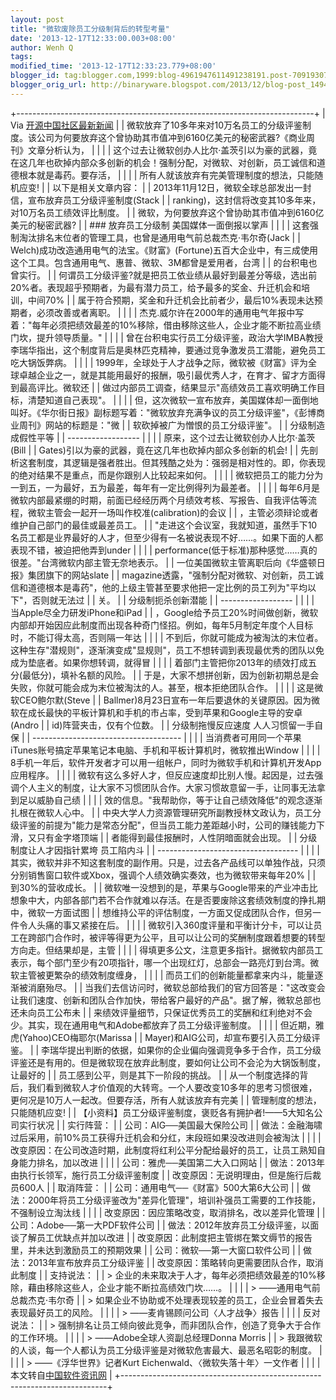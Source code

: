 ```yaml
---
layout: post
title: "微软废除员工分级制背后的转型考量"
date: '2013-12-17T12:33:00.003+08:00'
author: Wenh Q
tags:
modified_time: '2013-12-17T12:33:23.779+08:00'
blogger_id: tag:blogger.com,1999:blog-4961947611491238191.post-7091930770914078925
blogger_orig_url: http://binaryware.blogspot.com/2013/12/blog-post_1494.html
---
```

+--------------------------------------------------------------------------+
| Via [开源中国社区最新新闻](http://www.oschina.net/?from=rss)             |
| 微软放弃了10多年来对10万名员工的分级评鉴制度。该公司为何要放弃这个曾协助其市值冲到6160亿美元的秘密武器?《商业周刊》文章分析认为， |
|                                                                          |
| 这个过去让微软创办人比尔·盖茨引以为豪的武器，竟在这几年也砍掉内部众多创新的机会！强制分配，对微软、对创新，员工诚信和道德根本就是毒药。要存活， |
|                                                                          |
| 所有人就该放弃有完美管理制度的想法，只能随机应变!                       |
| 以下是相关文章内容：                                                    |
| 2013年11月12日，微软全球总部发出一封信，宣布放弃员工分级评鉴制度(Stack   |
| ranking)，这封信将改变其10多年来，对10万名员工绩效评比制度。            |
| 微软，为何要放弃这个曾协助其市值冲到6160亿美元的秘密武器?               |
| ### 放弃员工分级制 美国媒体一面倒报以掌声                                |
|                                                                          |
| 这套强制淘汰排名末位者的管理工具，也曾是通用电气前总裁杰克·韦尔奇(Jack   |
| Welch)成功改造通用电气的法宝。《财富》(Fortune)五百大企业中，有三成使用这个工具。包含通用电气、惠普、微软、3M都曾是爱用者，台湾 |
| 的台积电也曾实行。                                                      |
| 何谓员工分级评鉴?就是把员工依业绩从最好到最差分等级，选出前20%者。表现超乎预期者，为最有潜力员工，给予最多的奖金、升迁机会和培训，中间70% |
| 属于符合预期，奖金和升迁机会比前者少，最后10%表现未达预期者，必须改善或者离职。 |
|                                                                          |
| 杰克.威尔许在2000年的通用电气年报中写着："每年必须把绩效最差的10%移除，借由移除这些人，企业才能不断拉高业绩门坎，提升领导质量。" |
|                                                                          |
| 曾在台积电实行员工分级评鉴，政治大学IMBA教授李瑞华指出，这个制度背后是奥林匹克精神，要通过竞争激发员工潜能，避免员工吃大锅饭弊病。 |
|                                                                          |
| 1999年，全球处于人才战争之际，微软被《财富》评为全球卓越企业之一，就是其能用最好的报酬，吸引最优秀人才，在育才、留才方面得到最高评比。微软还 |
| 做过内部员工调查，结果显示"高绩效员工喜欢明确工作目标，清楚知道自己表现"。 |
|                                                                          |
| 但，这次微软一宣布放弃，美国媒体却一面倒地叫好。《华尔街日报》副标题写着："微软放弃充满争议的员工分级评鉴"，《彭博商业周刊》网站的标题是："微 |
| 软砍掉被广为憎恨的员工分级评鉴"。                                       |
| 分级制造成假性平等                                                       |
| ------------------                                                       |
|                                                                          |
| 原来，这个过去让微软创办人比尔·盖茨(Bill                                 |
| Gates)引以为豪的武器，竟在这几年也砍掉内部众多创新的机会!               |
| 先剖析这套制度，其逻辑是强者胜出。但其残酷之处为：强弱是相对性的。即，你表现的绝对结果不是重点，而是你跟别人比较起来如何。 |
|                                                                          |
| 微软把员工的能力分为一到五，一为最好，五为最差，每年有一定比例得列为最差者。 |
|                                                                          |
| 每年6月是微软内部最紧绷的时期，前面已经经历两个月绩效考核、写报告、自我评估等流程，微软主管会一起开一场叫作校准(calibration)的会议 |
| ，主管必须辩论或者维护自己部门的最佳或最差员工。                        |
| "走进这个会议室，我就知道，虽然手下10名员工都是业界最好的人才，但至少得有一名被说表现不好……。如果下面的人都表现不错，被迫把他弄到under |
|                                                                          |
| performance(低于标准)那种感觉……真的很差。"台湾微软内部主管无奈地表示。  |
| 一位美国微软主管离职后向《华盛顿日报》集团旗下的网站slate                |
| magazine透露，"强制分配对微软、对创新，员工诚信和道德根本是毒药"，他的上级主管甚至要求他把一定比例的员工列为"平均以下"，否则就无法过 |
| 关。                                                                    |
| 分级制扼杀创新潜能                                                       |
| ------------------                                                       |
|                                                                          |
| 当Apple尽全力研发iPhone和iPad                                            |
| ，Google给予员工20%时间做创新，微软内部却开始因应此制度而出现各种奇门怪招。例如，每年5月制定年度个人目标时，不能订得太高，否则隔一年达 |
|                                                                          |
| 不到后，你就可能成为被淘汰的末位者。这种生存"潜规则"，逐渐演变成"显规则"，员工不想转调到表现最优秀的团队以免成为垫底者。如果你想转调，就得冒 |
|                                                                          |
| 着部门主管把你2013年的绩效打成五分(最低分)，填补名额的风险。            |
| 于是，大家不想拼创新，因为创新初期总是会失败，你就可能会成为末位被淘汰的人。甚至，根本拒绝团队合作。 |
|                                                                          |
| 这是微软CEO鲍尔默(Steve                                                  |
| Ballmer)8月23日宣布一年后要退休的关键原因。因为微软在成长最快的平板计算机和手机的市占率，受到苹果和Google主导的安卓(Andro |
| id)阵营夹击，仅有个位数。                                               |
| 分级制拖慢反应速度 人人习惯留一手自保                                    |
| -------------------------------------                                    |
|                                                                          |
| 当消费者可用同一个苹果iTunes账号搞定苹果笔记本电脑、手机和平板计算机时，微软推出Window |
|                                                                          |
| 8手机一年后，软件开发者才可以用一组帐户，同时为微软手机和计算机开发App应用程序。 |
|                                                                          |
| 微软有这么多好人才，但反应速度却比别人慢。起因是，过去强调个人主义的制度，让大家不习惯团队合作。大家习惯故意留一手，让同事无法拿到足以威胁自己绩 |
|                                                                          |
| 效的信息。"我帮助你，等于让自己绩效降低"的观念逐渐扎根在微软人心中。    |
| 中央大学人力资源管理研究所副教授林文政认为，员工分级评鉴的前提为"能力是常态分配"，但当员工能力差距越小时，公司的赚钱能力下滑，又只有金字塔顶端 |
| 者能得到最佳报酬时，人性阴暗面就会出现。                                |
| 分级制度让人才因指针累垮 员工陷内斗                                      |
| -----------------------------------                                      |
|                                                                          |
| 其实，微软并非不知这套制度的副作用。只是，过去各产品线可以单独作战，只须分别销售窗口软件或Xbox，强调个人绩效确实奏效，也为微软带来每年20% |
| 到30%的营收成长。                                                       |
| 微软唯一没想到的是，苹果与Google带来的产业冲击比想象中大，内部各部门若不合作就难以存活。在是否要废除这套绩效制度的挣扎期中，微软一方面试图 |
| 想维持公平的评估制度，一方面又促成团队合作，但另一件令人头痛的事又紧接在后。 |
|                                                                          |
| 微软引入360度评量和平衡计分卡，可以让员工在跨部门合作时，被评等得更为公平，且可以让公司的奖酬制度跟着想要的转型方向走。但结果却是，主管 |
|                                                                          |
| 得填更多公文，注意更多指针。据微软内部员工表示，每个部门至少有20项指针，哪一个出现红灯，总部会一路亮灯到台湾。微软主管被更繁杂的绩效制度缠身， |
|                                                                          |
| 而员工们的创新能量都拿来内斗，能量逐渐被消磨殆尽。                      |
| 当我们去信访问时，微软总部给我们的官方回答是："这改变会让我们速度、创新和团队合作加快，带给客户最好的产品"。据了解，微软总部也还未向员工公布未 |
| 来绩效评量细节，只保证优秀员工的奖酬和红利绝对不会少。其实，现在通用电气和Adobe都放弃了员工分级评鉴制度。 |
|                                                                          |
| 但近期，雅虎(Yahoo)CEO梅耶尔(Marissa                                     |
| Mayer)和AIG公司，却宣布要引入员工分级评鉴。                             |
| 李瑞华提出判断的依据，如果你的企业偏向强调竞争多于合作，员工分级评鉴还是有用的。但是微软现在放弃此制度，要如何让公司不会沦为大锅饭制度，让最好的 |
| 员工感到公平，则是其下一阶段的挑战。                                    |
| 从一个制度选择的背后，我们看到微软人才价值观的大转弯。一个人要改变10多年的思考习惯很难，更何况是10万人一起改。但要存活，所有人就该放弃有完美 |
| 管理制度的想法，只能随机应变!                                           |
| 【小资料】员工分级评鉴制度，褒贬各有拥护者!——5大知名公司实行状况        |
| 实行阵营：                                                              |
| 公司：AIG──美国最大保险公司                                             |
| 做法：金融海啸过后采用，前10%员工获得升迁机会和分红，末段班如果没改进则会被淘汰 |
|                                                                          |
| 改变原因：在公司改造时期，此制度将红利公平分配给最好的员工，让员工熟知自身能力排名，加以改进 |
|                                                                          |
| 公司：雅虎──美国第二大入口网站                                          |
| 做法：2013年由执行长领军，施行员工分级评鉴制度                          |
| 改变原因：无说明理由，但是施行后裁员600人                               |
| 取消阵营：                                                              |
| 公司：通用电气──《财富》500大第6大公司                                  |
| 做法：2000年将员工分级评鉴改为"差异化管理"，培训补强员工需要的工作技能，不强制设立淘汰线 |
|                                                                          |
| 改变原因：因应策略改变，取消排名，改以差异化管理                        |
| 公司：Adobe──第一大PDF软件公司                                          |
| 做法：2012年放弃员工分级评鉴，以面谈了解员工优缺点并加以改进            |
| 改变原因：此制度把主管绑在繁文缛节的报告里，并未达到激励员工的预期效果  |
| 公司：微软──第一大窗口软件公司                                          |
| 做法：2013年宣布放弃员工分级评鉴                                        |
| 改变原因：策略转向更需要团队合作，取消此制度                            |
| 支持说法：                                                              |
| > 企业的未来取决于人才，每年必须把绩效最差的10%移除，藉由移除这些人，企业才能不断拉高绩效门坎……。 |
|                                                                          |
| > ——通用电气前总裁杰克·韦尔奇                                           |
| > 如果企业不协助或不处理表现较差的员工，企业会冒着失去表现最好员工的风险。 |
|                                                                          |
| > ——麦肯锡顾问公司〈人才战争〉报告                                       |
|                                                                          |
| 反对说法：                                                              |
| > 强制排名让员工倾向彼此竞争，而非团队合作，创造了竞争大于合作的工作环境。 |
|                                                                          |
| > ——Adobe全球人资副总经理Donna Morris                                   |
| > 我跟微软的人谈，每一个人都认为员工分级评鉴是对微软危害最大、最恶名昭彰的制度。 |
|                                                                          |
| > ——《浮华世界》记者Kurt Eichenwald、〈微软失落十年〉一文作者            |
|                                                                          |
| 本文转自[中国软件资讯网](http://www.cnsoftnews.com/)                     |
+--------------------------------------------------------------------------+
